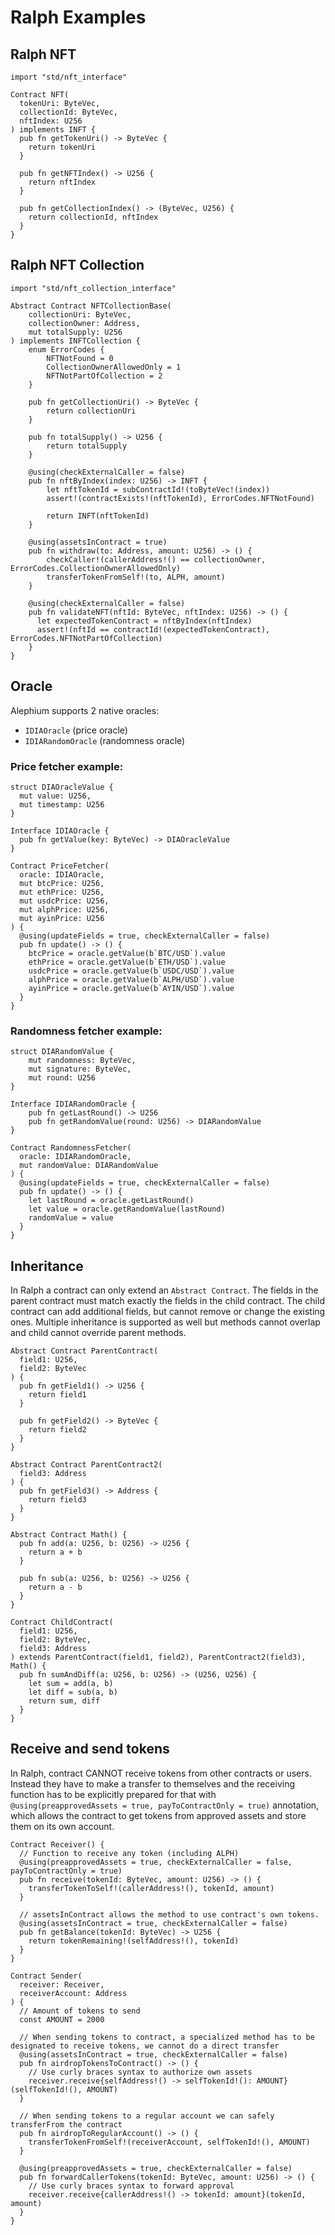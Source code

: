 # Ralph Examples

## Ralph NFT
```ralph
import "std/nft_interface"

Contract NFT(
  tokenUri: ByteVec,
  collectionId: ByteVec,
  nftIndex: U256
) implements INFT {
  pub fn getTokenUri() -> ByteVec {
    return tokenUri
  }

  pub fn getNFTIndex() -> U256 {
    return nftIndex
  }

  pub fn getCollectionIndex() -> (ByteVec, U256) {
    return collectionId, nftIndex
  }
}
```

## Ralph NFT Collection
```ralph
import "std/nft_collection_interface"

Abstract Contract NFTCollectionBase(
    collectionUri: ByteVec,
    collectionOwner: Address,
    mut totalSupply: U256
) implements INFTCollection {
    enum ErrorCodes {
        NFTNotFound = 0
        CollectionOwnerAllowedOnly = 1
        NFTNotPartOfCollection = 2
    }

    pub fn getCollectionUri() -> ByteVec {
        return collectionUri
    }

    pub fn totalSupply() -> U256 {
        return totalSupply
    }

    @using(checkExternalCaller = false)
    pub fn nftByIndex(index: U256) -> INFT {
        let nftTokenId = subContractId!(toByteVec!(index))
        assert!(contractExists!(nftTokenId), ErrorCodes.NFTNotFound)

        return INFT(nftTokenId)
    }

    @using(assetsInContract = true)
    pub fn withdraw(to: Address, amount: U256) -> () {
        checkCaller!(callerAddress!() == collectionOwner, ErrorCodes.CollectionOwnerAllowedOnly)
        transferTokenFromSelf!(to, ALPH, amount)
    }

    @using(checkExternalCaller = false)
    pub fn validateNFT(nftId: ByteVec, nftIndex: U256) -> () {
      let expectedTokenContract = nftByIndex(nftIndex)
      assert!(nftId == contractId!(expectedTokenContract), ErrorCodes.NFTNotPartOfCollection)
    }
}
```


## Oracle
Alephium supports 2 native oracles:
- `IDIAOracle` (price oracle)
- `IDIARandomOracle` (randomness oracle)

### Price fetcher example:
```ralph
struct DIAOracleValue {
  mut value: U256,
  mut timestamp: U256
}

Interface IDIAOracle {
  pub fn getValue(key: ByteVec) -> DIAOracleValue
}

Contract PriceFetcher(
  oracle: IDIAOracle,
  mut btcPrice: U256,
  mut ethPrice: U256,
  mut usdcPrice: U256,
  mut alphPrice: U256,
  mut ayinPrice: U256
) {
  @using(updateFields = true, checkExternalCaller = false)
  pub fn update() -> () {
    btcPrice = oracle.getValue(b`BTC/USD`).value
    ethPrice = oracle.getValue(b`ETH/USD`).value
    usdcPrice = oracle.getValue(b`USDC/USD`).value
    alphPrice = oracle.getValue(b`ALPH/USD`).value
    ayinPrice = oracle.getValue(b`AYIN/USD`).value
  }
}
```

### Randomness fetcher example:
```ralph
struct DIARandomValue {
    mut randomness: ByteVec,
    mut signature: ByteVec,
    mut round: U256
}

Interface IDIARandomOracle {
    pub fn getLastRound() -> U256
    pub fn getRandomValue(round: U256) -> DIARandomValue
}

Contract RandomnessFetcher(
  oracle: IDIARandomOracle,
  mut randomValue: DIARandomValue
) {
  @using(updateFields = true, checkExternalCaller = false)
  pub fn update() -> () {
    let lastRound = oracle.getLastRound()
    let value = oracle.getRandomValue(lastRound)
    randomValue = value
  }
}
```

## Inheritance
In Ralph a contract can only extend an `Abstract Contract`. The fields in the parent contract must match exactly the fields in the child contract. The child contract can add additional fields, but cannot remove or change the existing ones. Multiple inheritance is supported as well but methods cannot overlap and child cannot override parent methods.

```ralph
Abstract Contract ParentContract(
  field1: U256,
  field2: ByteVec
) {
  pub fn getField1() -> U256 {
    return field1
  }

  pub fn getField2() -> ByteVec {
    return field2
  }
}

Abstract Contract ParentContract2(
  field3: Address
) {
  pub fn getField3() -> Address {
    return field3
  }
}

Abstract Contract Math() {
  pub fn add(a: U256, b: U256) -> U256 {
    return a + b
  }

  pub fn sub(a: U256, b: U256) -> U256 {
    return a - b
  }
}

Contract ChildContract(
  field1: U256,
  field2: ByteVec,
  field3: Address
) extends ParentContract(field1, field2), ParentContract2(field3), Math() {
  pub fn sumAndDiff(a: U256, b: U256) -> (U256, U256) {
    let sum = add(a, b)
    let diff = sub(a, b)
    return sum, diff
  }
}
```

## Receive and send tokens
In Ralph, contract CANNOT receive tokens from other contracts or users. Instead they have to make a transfer to themselves and the receiving function has to be explicitly prepared for that with `@using(preapprovedAssets = true, payToContractOnly = true)` annotation, which allows the contract to get tokens from approved assets and store them on its own account.

```ralph
Contract Receiver() {
  // Function to receive any token (including ALPH)
  @using(preapprovedAssets = true, checkExternalCaller = false, payToContractOnly = true)
  pub fn receive(tokenId: ByteVec, amount: U256) -> () {
    transferTokenToSelf!(callerAddress!(), tokenId, amount)
  }

  // assetsInContract allows the method to use contract's own tokens.
  @using(assetsInContract = true, checkExternalCaller = false)
  pub fn getBalance(tokenId: ByteVec) -> U256 {
    return tokenRemaining!(selfAddress!(), tokenId)
  }
}

Contract Sender(
  receiver: Receiver,
  receiverAccount: Address
) {
  // Amount of tokens to send
  const AMOUNT = 2000

  // When sending tokens to contract, a specialized method has to be designated to receive tokens, we cannot do a direct transfer
  @using(assetsInContract = true, checkExternalCaller = false)
  pub fn airdropTokensToContract() -> () {
    // Use curly braces syntax to authorize own assets
    receiver.receive{selfAddress!() -> selfTokenId!(): AMOUNT}(selfTokenId!(), AMOUNT)
  }

  // When sending tokens to a regular account we can safely transferFrom the contract
  pub fn airdropToRegularAccount() -> () {
    transferTokenFromSelf!(receiverAccount, selfTokenId!(), AMOUNT)
  }

  @using(preapprovedAssets = true, checkExternalCaller = false)
  pub fn forwardCallerTokens(tokenId: ByteVec, amount: U256) -> () {
    // Use curly braces syntax to forward approval
    receiver.receive{callerAddress!() -> tokenId: amount}(tokenId, amount)
  }
}
```


